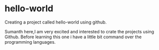 # hello-world
Creating a project called hello-world using github.

Sumanth here,I am very excited and interested to crate the projects using Github.
Before learning this one i have a little bit command over the programming languages.
